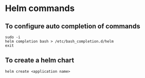 # Helm commands

## To configure auto completion of commands
```
sudo -i
helm completion bash > /etc/bash_completion.d/helm
exit
```
## To create a helm chart
```
helm create <application name>
```
